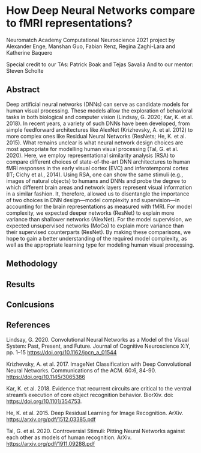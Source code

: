 # How Deep Neural Networks compare to fMRI representations?

Neuromatch Academy Computational Neuroscience 2021 project by Alexander Enge, Manshan Guo, Fabian Renz, Regina Zaghi-Lara and Katherine Baquero

Special credit to our TAs:  Patrick Boak and Tejas Savalia 
And to our mentor: Steven Scholte 
 
 ## Abstract

Deep artificial neural networks (DNNs) can serve as candidate models for human visual processing. These models allow the exploration of behavioral tasks in both biological and computer vision (Lindsay, G. 2020; Kar, K. et al. 2018). In recent years, a variety of such DNNs have been developed, from simple feedforward architectures like AlexNet (Krizhevsky, A. et al. 2012)  to more complex ones like Residual Neural Networks (ResNets; He, K. et al. 2015). What remains unclear is what neural network design choices are most appropriate for modelling human visual processing (Tal, G. et al. 2020). Here, we employ representational similarity analysis (RSA) to compare different choices of state-of-the-art DNN architectures to human fMRI responses in the early visual cortex (EVC) and inferotemporal cortex (IT; Cichy et al., 2014). Using RSA, one can show the same stimuli (e.g., images of natural objects) to humans and DNNs and probe the degree to which different brain areas and network layers represent visual information in a similar fashion. It,  therefore, allowed us to disentangle the importance of two choices in DNN design—model complexity and supervision—in accounting for the brain representations as measured with fMRI. For model complexity, we expected deeper networks (ResNet) to explain more variance than shallower networks (AlexNet). For the model supervision, we expected unsupervised networks (MoCo) to explain more variance than their supervised counterparts (ResNet). By making these comparisons, we hope to gain a better understanding of the required model complexity, as well as the appropriate learning type for modeling human visual processing.

## Methodology

## Results


## Conlcusions


## References

Lindsay, G. 2020. Convolutional Neural Networks as a Model of the Visual System: Past, Present, and Future. Journal of Cognitive Neuroscience X:Y, pp. 1–15 https://doi.org/10.1162/jocn_a_01544 

Krizhevsky, A. et al. 2017. ImageNet Classification with Deep Convolutional Neural Networks. Communications of the ACM. 60:6, 84-90. https://doi.org/10.1145/3065386

Kar, K. et al. 2018. Evidence that recurrent circuits are critical to the ventral stream’s execution of core object recognition behavior.  BiorXiv. doi: https://doi.org/10.1101/354753.  

He, K. et al. 2015. Deep Residual Learning for Image Recognition. ArXiv. https://arxiv.org/pdf/1512.03385.pdf

Tal, G. et al. 2020. Controversial Stimuli: Pitting Neural Networks against each other as models of human recognition. ArXiv. https://arxiv.org/pdf/1911.09288.pdf
